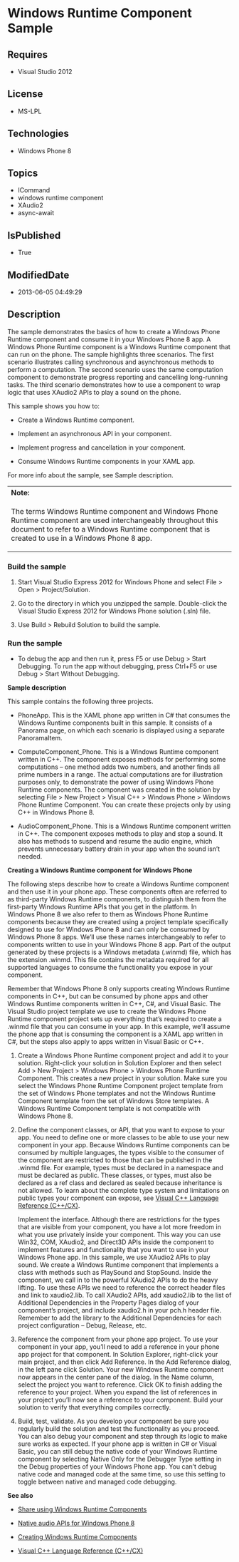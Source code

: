 # Windows Runtime Component Sample
## Requires
* Visual Studio 2012
## License
* MS-LPL
## Technologies
* Windows Phone 8
## Topics
* ICommand
* windows runtime component
* XAudio2
* async-await
## IsPublished
* True
## ModifiedDate
* 2013-06-05 04:49:29
## Description

<div id="mainBody">
<p></p>
<div class="introduction">
<p>The sample demonstrates the basics of how to create a Windows Phone Runtime component and consume it in your Windows&nbsp;Phone&nbsp;8 app. A Windows Phone Runtime component is a Windows Runtime component that can run on the phone. The sample highlights three scenarios.
 The first scenario illustrates calling synchronous and asynchronous methods to perform a computation. The second scenario uses the same computation component to demonstrate progress reporting and cancelling long-running tasks. The third scenario demonstrates
 how to use a component to wrap logic that uses XAudio2 APIs to play a sound on the phone.
</p>
<p>This sample shows you how to:</p>
<ul>
<li>
<p>Create a Windows Runtime component.</p>
</li><li>
<p>Implement an asynchronous API in your component.</p>
</li><li>
<p>Implement progress and cancellation in your component.</p>
</li><li>
<p>Consume Windows Runtime components in your XAML app.</p>
</li></ul>
<p></p>
<p>For more info about the sample, see <span class="term">Sample description</span>.</p>
<div class="alert">
<table width="100%" cellspacing="0" cellpadding="0">
<tbody>
<tr>
<th align="left"><b>Note:</b> </th>
</tr>
<tr>
<td>
<p>The terms <span class="term">Windows Runtime component</span> and <span class="term">
Windows Phone Runtime component</span> are used interchangeably throughout this document to refer to a Windows Runtime component that is created to use in a Windows&nbsp;Phone&nbsp;8 app.</p>
</td>
</tr>
</tbody>
</table>
</div>
<h3 class="procedureSubHeading">Build the sample</h3>
<div class="subSection">
<ol>
<li>
<p>Start Visual Studio Express 2012 for Windows&nbsp;Phone and select <span class="ui">
File</span> &gt; <span class="ui">Open</span> &gt; <span class="ui">Project/Solution</span>.</p>
</li><li>
<p>Go to the directory in which you unzipped the sample. Double-click the Visual Studio Express 2012 for Windows&nbsp;Phone solution (<span class="label">.sln</span>) file.</p>
</li><li>
<p>Use <span class="ui">Build</span> &gt; <span class="ui">Rebuild Solution</span> to build the sample.</p>
</li></ol>
</div>
<p></p>
<h3 class="procedureSubHeading">Run the sample</h3>
<div class="subSection">
<ul>
<li>
<p>To debug the app and then run it, press F5 or use <span class="ui">Debug</span> &gt;
<span class="ui">Start Debugging</span>. To run the app without debugging, press Ctrl&#43;F5 or use
<span class="ui">Debug</span> &gt; <span class="ui">Start Without Debugging</span>.</p>
</li></ul>
</div>
<p></p>
<p><b>Sample description</b> </p>
<p>This sample contains the following three projects.</p>
<ul class="nobullet">
<li>
<p><span class="label">PhoneApp.</span> This is the XAML phone app written in C# that consumes the Windows Runtime components built in this sample. It consists of a Panorama page, on which each scenario is displayed using a separate
<span value="PanoramaItem"><span class="keyword">PanoramaItem</span></span>.</p>
</li><li>
<p><span class="label">ComputeComponent_Phone.</span> This is a Windows Runtime component written in C&#43;&#43;. The component exposes methods for performing some computations – one method adds two numbers, and another finds all prime numbers in a range. The actual
 computations are for illustration purposes only, to demonstrate the power of using Windows Phone Runtime components. The component was created in the solution by selecting
<span class="ui">File</span> &gt; <span class="ui">New Project</span> &gt; <span class="ui">
Visual C&#43;&#43;</span> &gt; <span class="ui">Windows Phone</span> &gt; <span class="ui">
Windows Phone Runtime Component</span>. You can create these projects only by using C&#43;&#43; in Windows&nbsp;Phone&nbsp;8.
</p>
</li><li>
<p><span class="label">AudioComponent_Phone.</span> This is a Windows Runtime component written in C&#43;&#43;. The component exposes methods to play and stop a sound. It also has methods to suspend and resume the audio engine, which prevents unnecessary battery
 drain in your app when the sound isn’t needed. </p>
</li></ul>
<p><b>Creating a Windows Runtime component for Windows&nbsp;Phone&nbsp;</b> </p>
<p>The following steps describe how to create a Windows Runtime component and then use it in your phone app. These components often are referred to as third-party Windows Runtime components, to distinguish them from the first-party Windows Runtime APIs that
 you get in the platform. In Windows&nbsp;Phone&nbsp;8 we also refer to them as Windows Phone Runtime components because they are created using a project template specifically designed to use for Windows&nbsp;Phone&nbsp;8 and can only be consumed by Windows&nbsp;Phone&nbsp;8 apps. We’ll
 use these names interchangeably to refer to components written to use in your Windows&nbsp;Phone&nbsp;8 app. Part of the output generated by these projects is a
<span class="term">Windows metadata (.winmd)</span> file, which has the extension .winmd. This file contains the metadata required for all supported languages to consume the functionality you expose in your component.</p>
<p>Remember that Windows&nbsp;Phone&nbsp;8 only supports creating Windows Runtime components in C&#43;&#43;, but can be consumed by phone apps and other Windows Runtime components written in C&#43;&#43;, C#, and Visual Basic. The Visual Studio project template we use to create the Windows
 Phone Runtime component project sets up everything that’s required to create a .winmd file that you can consume in your app. In this example, we’ll assume the phone app that is consuming the component is a XAML app written in C#, but the steps also apply to
 apps written in Visual Basic or C&#43;&#43;.</p>
<ol>
<li>
<p><span class="label">Create a Windows Phone Runtime component project and add it to your solution.</span> Right-click your solution in
<span class="ui">Solution Explorer</span> and then select <span class="ui">Add</span> &gt;
<span class="ui">New Project</span> &gt; <span class="ui">Windows Phone</span> &gt;
<span class="ui">Windows Phone Runtime Component</span>. This creates a new project in your solution. Make sure you select the
<span class="ui">Windows Phone Runtime Component</span> project template from the set of
<span class="ui">Windows Phone</span> templates and not the Windows Runtime Component template from the set of
<span class="ui">Windows Store</span> templates. A Windows Runtime Component template is not compatible with Windows&nbsp;Phone&nbsp;8.
</p>
</li><li>
<p><span class="label">Define the component classes, or API, that you want to expose to your app.</span> You need to define one or more classes to be able to use your new component in your app. Because Windows Runtime components can be consumed by multiple
 languages, the types visible to the consumer of the component are restricted to those that can be published in the .winmd file. For example, types must be declared in a namespace and must be declared as
<span value="public"><span class="keyword">public</span></span>. These classes, or types, must also be declared as a
<span value="ref"><span class="keyword">ref</span></span> class and declared as
<span value="sealed"><span class="keyword">sealed</span></span> because inheritance is not allowed. To learn about the complete type system and limitations on public types your component can expose, see
<a href="http://msdn.microsoft.com/en-us/library/windowsphone/develop/hh699871(v=vs.105).aspx">
Visual C&#43;&#43; Language Reference (C&#43;&#43;/CX)</a>.</p>
<p><span class="label">Implement the interface.</span> Although there are restrictions for the types that are visible from your component, you have a lot more freedom in what you use privately inside your component. This way you can use Win32, COM, XAudio2,
 and Direct3D APIs inside the component to implement features and functionality that you want to use in your Windows Phone app. In this sample, we use XAudio2 APIs to play sound. We create a Windows Runtime component that implements a class with methods such
 as <span class="label">PlaySound</span> and <span class="label">StopSound</span>. Inside the component, we call in to the powerful XAudio2 APIs to do the heavy lifting. To use these APIs we need to reference the correct header files and link to xaudio2.lib.
 To call XAudio2 APIs, add <span class="label">xaudio2.lib</span> to the list of
<span class="ui">Additional Dependencies</span> in the <span class="ui">Property Pages</span> dialog of your component’s project, and include xaudio2.h in your pch.h header file. Remember to add the library to the Additional Dependencies for each project
 configuration – <span class="label">Debug, Release</span>, etc.</p>
</li><li>
<p><span class="label">Reference the component from your phone app project.</span> To use your component in your app, you’ll need to add a reference in your phone app project for that component. In
<span class="ui">Solution Explorer</span>, right-click your main project, and then click
<span class="ui">Add Reference</span>. In the <span class="ui">Add Reference</span> dialog, in the left pane click
<span class="ui">Solution</span>. Your new Windows Runtime component now appears in the center pane of the dialog. In the Name column, select the project you want to reference. Click
<span class="ui">OK</span> to finish adding the reference to your project. When you expand the list of references in your project you’ll now see a reference to your component. Build your solution to verify that everything compiles correctly.
</p>
</li><li>
<p><span class="label">Build, test, validate.</span> As you develop your component be sure you regularly build the solution and test the functionality as you proceed. You can also debug your component and step through its logic to make sure works as expected.
 If your phone app is written in C# or Visual Basic, you can still debug the native code of your Windows Runtime component by selecting
<span class="ui">Native Only</span> for the <span class="ui">Debugger Type</span> setting in the
<span class="ui">Debug</span> properties of your Windows Phone app. You can’t debug native code and managed code at the same time, so use this setting to toggle between native and managed code debugging.
</p>
</li></ol>
<p><b>See also</b> </p>
<ul>
<li>
<p><a href="http://msdn.microsoft.com/en-us/library/windowsphone/develop/jj714080(v=vs.105).aspx">Share using Windows Runtime Components</a>
</p>
</li><li>
<p><a href="http://msdn.microsoft.com/en-us/library/windowsphone/develop/jj206944(v=vs.105).aspx">Native audio APIs for Windows Phone 8</a>
</p>
</li><li>
<p><a href="http://msdn.microsoft.com/en-us/library/windowsphone/develop/hh441572.aspx">Creating Windows Runtime Components</a>
</p>
</li><li>
<p><a href="http://msdn.microsoft.com/en-us/library/windowsphone/develop/hh699871(v=vs.110).aspx">Visual C&#43;&#43; Language Reference (C&#43;&#43;/CX)</a>
</p>
</li></ul>
</div>
</div>
